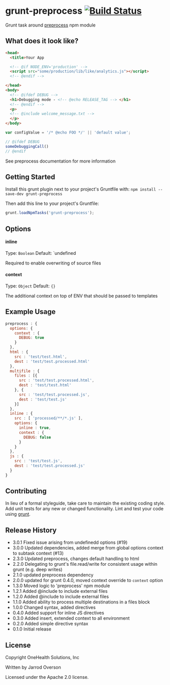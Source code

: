 # grunt-preprocess [![Build Status](https://secure.travis-ci.org/onehealth/grunt-preprocess.png?branch=master)](http://travis-ci.org/onehealth/grunt-preprocess)

Grunt task around [preprocess](https://github.com/onehealth/preprocess) npm module

## What does it look like?

```html
<head>
  <title>Your App

  <!-- @if NODE_ENV='production' -->
  <script src="some/production/lib/like/analytics.js"></script>
  <!-- @endif -->

</head>
<body>
  <!-- @ifdef DEBUG -->
  <h1>Debugging mode - <!-- @echo RELEASE_TAG --> </h1>
  <!-- @endif -->
  <p>
  <!-- @include welcome_message.txt -->
  </p>
</body>
```

```js
var configValue = '/* @echo FOO */' || 'default value';

// @ifdef DEBUG
someDebuggingCall()
// @endif

```

See preprocess documentation for more information


## Getting Started
Install this grunt plugin next to your project's Gruntfile with: `npm install --save-dev grunt-preprocess`

Then add this line to your project's Gruntfile:

```javascript
grunt.loadNpmTasks('grunt-preprocess');
```

## Options

#### inline
Type: `Boolean`
Default: `undefined

Required to enable overwriting of source files

#### context
Type: `Object`
Default: `{}`

The additional context on top of ENV that should be passed to templates


## Example Usage

```js
preprocess : {
  options: {
    context : {
      DEBUG: true
    }
  },
  html : {
    src : 'test/test.html',
    dest : 'test/test.processed.html'
  },
  multifile : {
    files : [{
      src : 'test/test.processed.html',
      dest : 'test/test.html'
    }, {
      src : 'test/test.processed.js',
      dest : 'test/test.js'
    }]
  },
  inline : {
    src : [ 'processed/**/*.js' ],
    options: {
      inline : true,
      context : {
        DEBUG: false
      }
    }
  },
  js : {
    src : 'test/test.js',
    dest : 'test/test.processed.js'
  }
}
```


[grunt]: https://github.com/gruntjs/grunt

## Contributing
In lieu of a formal styleguide, take care to maintain the existing coding style. Add unit tests for any new or changed functionality. Lint and test your code using [grunt][grunt].

## Release History

 - 3.0.1 Fixed issue arising from undefinedd options (#19)
 - 3.0.0 Updated dependencies, added merge from global options context to subtask context (#13)
 - 2.3.0 Updated preprocess, changes default handling to html
 - 2.2.0 Delegating to grunt's file.read/write for consistent usage within grunt (e.g. deep writes)
 - 2.1.0 updated preprocess dependency
 - 2.0.0 updated for grunt 0.4.0, moved context override to `context` option
 - 1.3.0 Moved logic to 'preprocess' npm module
 - 1.2.1 Added @include to include external files
 - 1.2.0 Added @include to include external files
 - 1.1.0 Added ability to process multiple destinations in a files block
 - 1.0.0 Changed syntax, added directives
 - 0.4.0 Added support for inline JS directives
 - 0.3.0 Added insert, extended context to all environment
 - 0.2.0 Added simple directive syntax
 - 0.1.0 Initial release

## License

Copyright OneHealth Solutions, Inc

Written by Jarrod Overson

Licensed under the Apache 2.0 license.
